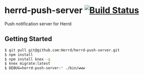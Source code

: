# herrd-push-server [![Build Status](https://travis-ci.org/Herrd/herrd-push-server.svg?branch=master)](https://travis-ci.org/Herrd/herrd-push-server)

Push notification server for Herrd

## Getting Started

```bash
$ git pull git@github.com:Herrd/herrd-push-server.git
$ npm install
$ npm install knex -g
$ knex migrate:latest
$ DEBUG=herrd-push-server:* ./bin/www
```
